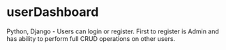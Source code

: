 # userDashboard
Python, Django - Users can login or register. First to register is Admin and has ability to perform full CRUD operations on other users.
